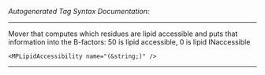 _Autogenerated Tag Syntax Documentation:_

---
Mover that computes which residues are lipid accessible and puts that information into the B-factors: 50 is lipid accessible, 0 is lipid INaccessible

```
<MPLipidAccessibility name="(&string;)" />
```



---
